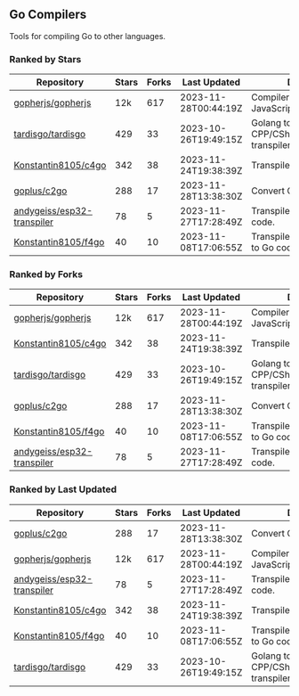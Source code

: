 ## Go Compilers

Tools for compiling Go to other languages.

### Ranked by Stars

| Repository | Stars | Forks | Last Updated | Description | 
|------------|-------|-------|--------------|-------------|
| [gopherjs/gopherjs](https://github.com/gopherjs/gopherjs) | 12k | 617 | 2023-11-28T00:44:19Z |  Compiler from Go to JavaScript. |
| [tardisgo/tardisgo](https://github.com/tardisgo/tardisgo) | 429 | 33 | 2023-10-26T19:49:15Z |  Golang to Haxe to CPP/CSharp/Java/JavaScript transpiler. |
| [Konstantin8105/c4go](https://github.com/Konstantin8105/c4go) | 342 | 38 | 2023-11-24T19:38:39Z |  Transpile C code to Go code. |
| [goplus/c2go](https://github.com/goplus/c2go) | 288 | 17 | 2023-11-28T13:38:30Z |  Convert C code to Go code. |
| [andygeiss/esp32-transpiler](https://github.com/andygeiss/esp32-transpiler) | 78 | 5 | 2023-11-27T17:28:49Z |  Transpile Go into Arduino code. |
| [Konstantin8105/f4go](https://github.com/Konstantin8105/f4go) | 40 | 10 | 2023-11-08T17:06:55Z |  Transpile FORTRAN 77 code to Go code. |

### Ranked by Forks

| Repository | Stars | Forks | Last Updated | Description | 
|------------|-------|-------|--------------|-------------|
| [gopherjs/gopherjs](https://github.com/gopherjs/gopherjs) | 12k | 617 | 2023-11-28T00:44:19Z |  Compiler from Go to JavaScript. |
| [Konstantin8105/c4go](https://github.com/Konstantin8105/c4go) | 342 | 38 | 2023-11-24T19:38:39Z |  Transpile C code to Go code. |
| [tardisgo/tardisgo](https://github.com/tardisgo/tardisgo) | 429 | 33 | 2023-10-26T19:49:15Z |  Golang to Haxe to CPP/CSharp/Java/JavaScript transpiler. |
| [goplus/c2go](https://github.com/goplus/c2go) | 288 | 17 | 2023-11-28T13:38:30Z |  Convert C code to Go code. |
| [Konstantin8105/f4go](https://github.com/Konstantin8105/f4go) | 40 | 10 | 2023-11-08T17:06:55Z |  Transpile FORTRAN 77 code to Go code. |
| [andygeiss/esp32-transpiler](https://github.com/andygeiss/esp32-transpiler) | 78 | 5 | 2023-11-27T17:28:49Z |  Transpile Go into Arduino code. |

### Ranked by Last Updated

| Repository | Stars | Forks | Last Updated | Description | 
|------------|-------|-------|--------------|-------------|
| [goplus/c2go](https://github.com/goplus/c2go) | 288 | 17 | 2023-11-28T13:38:30Z |  Convert C code to Go code. |
| [gopherjs/gopherjs](https://github.com/gopherjs/gopherjs) | 12k | 617 | 2023-11-28T00:44:19Z |  Compiler from Go to JavaScript. |
| [andygeiss/esp32-transpiler](https://github.com/andygeiss/esp32-transpiler) | 78 | 5 | 2023-11-27T17:28:49Z |  Transpile Go into Arduino code. |
| [Konstantin8105/c4go](https://github.com/Konstantin8105/c4go) | 342 | 38 | 2023-11-24T19:38:39Z |  Transpile C code to Go code. |
| [Konstantin8105/f4go](https://github.com/Konstantin8105/f4go) | 40 | 10 | 2023-11-08T17:06:55Z |  Transpile FORTRAN 77 code to Go code. |
| [tardisgo/tardisgo](https://github.com/tardisgo/tardisgo) | 429 | 33 | 2023-10-26T19:49:15Z |  Golang to Haxe to CPP/CSharp/Java/JavaScript transpiler. |

